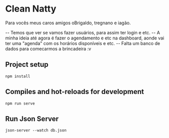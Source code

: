 # Clean Natty  

Para vocês meus caros amigos oBrigaldo, tregnano e iagão. 

-- Temos que ver se vamos fazer usuários, para assim ter login e etc. 
-- A minha ideia até agora é fazer o agendamento e etc na dashboard, aonde vai ter uma "agenda" com os horários disponíveis e etc.
-- Falta um banco de dados para comecarmos a brincadeira :v

## Project setup
```
npm install
```

## Compiles and hot-reloads for development
```
npm run serve
```

## Run Json Server
```
json-server --watch db.json
``` 
